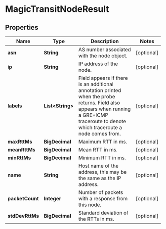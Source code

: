 

# MagicTransitNodeResult


## Properties

| Name | Type | Description | Notes |
|------------ | ------------- | ------------- | -------------|
|**asn** | **String** | AS number associated with the node object. |  [optional] |
|**ip** | **String** | IP address of the node. |  [optional] |
|**labels** | **List&lt;String&gt;** | Field appears if there is an additional annotation printed when the probe returns. Field also appears when running a GRE+ICMP traceroute to denote which traceroute a node comes from. |  [optional] |
|**maxRttMs** | **BigDecimal** | Maximum RTT in ms. |  [optional] |
|**meanRttMs** | **BigDecimal** | Mean RTT in ms. |  [optional] |
|**minRttMs** | **BigDecimal** | Minimum RTT in ms. |  [optional] |
|**name** | **String** | Host name of the address, this may be the same as the IP address. |  [optional] |
|**packetCount** | **Integer** | Number of packets with a response from this node. |  [optional] |
|**stdDevRttMs** | **BigDecimal** | Standard deviation of the RTTs in ms. |  [optional] |



